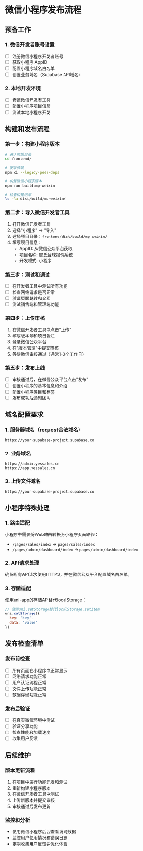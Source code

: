 # 微信小程序发布流程

## 预备工作

### 1. 微信开发者账号设置
- [ ] 注册微信小程序开发者账号
- [ ] 获取小程序 AppID
- [ ] 配置小程序域名白名单
- [ ] 设置业务域名（Supabase API域名）

### 2. 本地开发环境
- [ ] 安装微信开发者工具
- [ ] 配置小程序项目信息
- [ ] 测试本地小程序开发

## 构建和发布流程

### 第一步：构建小程序版本
```bash
# 进入前端目录
cd frontend/

# 安装依赖
npm ci --legacy-peer-deps

# 构建微信小程序版本
npm run build:mp-weixin

# 检查构建结果
ls -la dist/build/mp-weixin/
```

### 第二步：导入微信开发者工具
1. 打开微信开发者工具
2. 选择"小程序" -> "导入"
3. 选择项目目录：`frontend/dist/build/mp-weixin/`
4. 填写项目信息：
   - AppID: 从微信公众平台获取
   - 项目名称: 耶氏台球报价系统
   - 开发模式: 小程序

### 第三步：测试和调试
- [ ] 在开发者工具中测试所有功能
- [ ] 检查网络请求是否正常
- [ ] 验证页面跳转和交互
- [ ] 测试销售端和管理端功能

### 第四步：上传审核
1. 在微信开发者工具中点击"上传"
2. 填写版本号和项目备注
3. 登录微信公众平台
4. 在"版本管理"中提交审核
5. 等待微信审核通过（通常1-3个工作日）

### 第五步：发布上线
- [ ] 审核通过后，在微信公众平台点击"发布"
- [ ] 设置小程序的基本信息和介绍
- [ ] 配置小程序类目和标签
- [ ] 发布成功后通知团队

## 域名配置要求

### 1. 服务器域名（request合法域名）
```
https://your-supabase-project.supabase.co
```

### 2. 业务域名
```
https://admin.yessales.cn
https://app.yessales.cn  
```

### 3. 上传文件域名
```
https://your-supabase-project.supabase.co
```

## 小程序特殊处理

### 1. 路由适配
小程序中需要将Web路由转换为小程序页面路径：
- `/pages/sales/index` -> `pages/sales/index`
- `/pages/admin/dashboard/index` -> `pages/admin/dashboard/index`

### 2. API请求处理
确保所有API请求使用HTTPS，并在微信公众平台配置域名白名单。

### 3. 存储适配
使用uni-app的存储API替代localStorage：
```javascript
// 使用uni.setStorage替代localStorage.setItem
uni.setStorage({
  key: 'key',
  data: 'value'
})
```

## 发布检查清单

### 发布前检查
- [ ] 所有页面在小程序中正常显示
- [ ] 网络请求功能正常
- [ ] 用户认证流程正常
- [ ] 文件上传功能正常
- [ ] 数据存储功能正常

### 发布后验证
- [ ] 在真实微信环境中测试
- [ ] 验证分享功能
- [ ] 检查性能和加载速度
- [ ] 收集用户反馈

## 后续维护

### 版本更新流程
1. 在项目中进行功能开发和测试
2. 重新构建小程序版本
3. 在微信开发者工具中测试
4. 上传新版本并提交审核
5. 审核通过后发布更新

### 监控和分析
- 使用微信小程序后台查看访问数据
- 监控用户使用情况和错误日志
- 定期收集用户反馈并优化体验